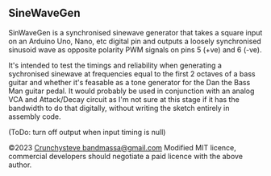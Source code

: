 ## SineWaveGen

SinWaveGen is a synchronised sinewave generator that takes a
square input on an Arduino Uno, Nano, etc digital pin and
outputs a loosely synchronised sinusoid wave as opposite
polarity PWM signals on pins 5 (+ve) and 6 (-ve).

It's intended to test the timings and reliability when
generating a sychronised sinewave at frequencies equal to
the first 2 octaves of a bass guitar and whether it's feasable
as a tone generator for the Dan the Bass Man guitar pedal. 
It would probably be used in conjunction with an analog VCA
and Attack/Decay circuit as I'm not sure at this stage if it
has the bandwidth to do that digitally, without writing the
sketch entirely in assembly code.

(ToDo:  turn off output when input timing is null)

©2023 [Crunchysteve bandmassa@gmail.com](bandmassa@gmail.com) 
Modified MIT licence, commercial developers should negotiate 
a paid licence with the above author.
